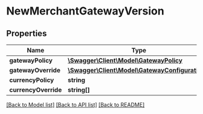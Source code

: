 # NewMerchantGatewayVersion

## Properties
Name | Type | Description | Notes
------------ | ------------- | ------------- | -------------
**gatewayPolicy** | [**\Swagger\Client\Model\GatewayPolicy**](GatewayPolicy.md) |  | [optional] 
**gatewayOverride** | [**\Swagger\Client\Model\GatewayConfiguration[]**](GatewayConfiguration.md) |  | [optional] 
**currencyPolicy** | **string** |  | [optional] 
**currencyOverride** | **string[]** |  | [optional] 

[[Back to Model list]](../README.md#documentation-for-models) [[Back to API list]](../README.md#documentation-for-api-endpoints) [[Back to README]](../README.md)


